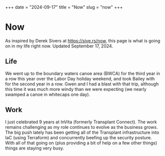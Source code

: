 +++
date = "2024-09-17"
title = "Now"
slug = "now"
+++

# Now
As inspired by Derek Sivers at https://sive.rs/now, this page is what is going on in my life right now. Updated September 17, 2024.

## Life

We went up to the boundary waters canoe area (BWCA) for the third year in a row this year over the Labor Day holiday weekend, and took Bailey with for the second year in a row. Gwen and I had a blast with that trip, although this time it was much more windy than we were expecting (we nearly swamped a canoe in whitecaps one day).


## Work

I just celebrated 9 years at InVita (formerly Transplant Connect). The work remains challenging as my role continues to evolve as the business grows. The big push lately has been getting all of the Transplant infrastructure into IaC (using Terraform) and concurrently beefing up the security posture. With all of that going on (plus providing a bit of help on a few other things) things are staying very busy.